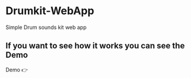 # Drumkit-WebApp
Simple Drum sounds kit web app 

<h2>If you want to see how it works you can see the Demo</h2>
Demo 👉 
